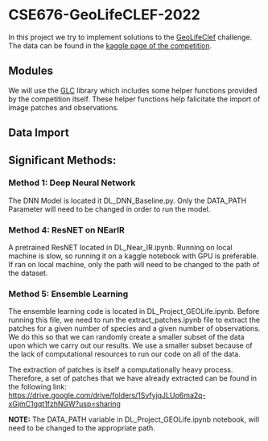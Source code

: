 # CSE676-GeoLifeCLEF-2022

In this project we try to implement solutions to the [GeoLifeClef](https://www.imageclef.org/GeoLifeCLEF2022 "GeoLifeClef") challenge. The data can be found in the [kaggle page of the competition](https://www.kaggle.com/competitions/geolifeclef-2022-lifeclef-2022-fgvc9/data "kaggle page of the competition").

## Modules

We will use the [GLC](https://github.com/maximiliense/GLC "GLC") library which includes some helper functions provided by the competition itself. These helper functions help falicitate the import of image patches and observations.

## Data Import

## Significant Methods:

### Method 1: Deep Neural Network
The DNN Model is located it DL_DNN_Baseline.py. Only the DATA_PATH Parameter will need to be changed in order to run the model.

### Method 4: ResNET on NEarIR
A pretrained ResNET located in DL_Near_IR.ipynb. Running on local machine is slow, so running it on a kaggle notebook with GPU is preferable. If ran on local machine, only the path will need to be changed to the path of the dataset.




### Method 5: Ensemble Learning
The ensemble learning code is located in DL_Project_GEOLife.ipynb. Before running this file, we need to run the extract_patches.ipynb file to extract the patches for a given number of species and a given number of observations. We do this so that we can randomly create a smaller subset of the data upon which we carry out our results. We use a smaller subset because of the lack of computational resources to run our code on all of the data.

The extraction of patches is itself a computationally heavy process. Therefore, a set of patches that we have already extracted can be found in the following link: 
https://drive.google.com/drive/folders/1SvfyjqJLUp6ma2q-xGjmC1gqt1fzhNGW?usp=sharing

**NOTE:** The DATA_PATH variable in DL_Project_GEOLife.ipynb notebook, will need to be changed to the appropriate path. 
